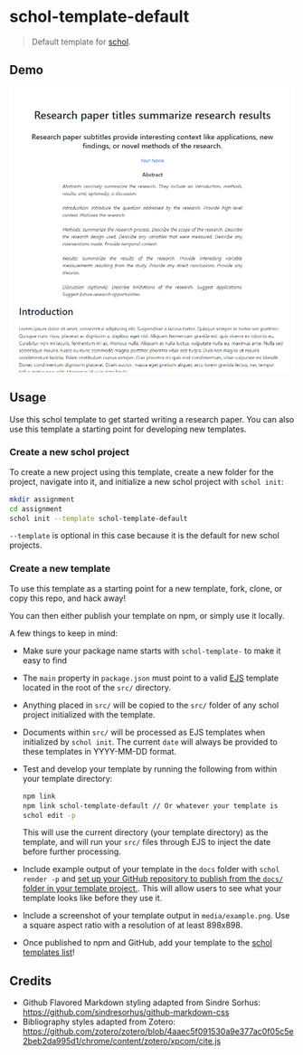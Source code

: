 # schol-template-default

> Default template for [schol](https://github.com/schol-js/schol).

## Demo

[![thumbnail](https://github.com/schol-js/schol-template-default/blob/master/media/example.png)](https://schol-js.github.io/schol-template-default)

## Usage

Use this schol template to get started writing a research paper. You can also use this template a starting point for developing new templates.

### Create a new schol project

To create a new project using this template, create a new folder for the project, navigate into it, and initialize a new schol project with `schol init`:

```sh
mkdir assignment
cd assignment
schol init --template schol-template-default
```

`--template` is optional in this case because it is the default for new schol projects.

### Create a new template

To use this template as a starting point for a new template, fork, clone, or copy this repo, and hack away!

You can then either publish your template on npm, or simply use it locally.

A few things to keep in mind:

 - Make sure your package name starts with `schol-template-` to make it easy to find

 - The `main` property in `package.json` must point to a valid [EJS](http://ejs.co/) template located in the root of the `src/` directory.

 - Anything placed in `src/` will be copied to the `src/` folder of any schol project initialized with the template.

 - Documents within `src/` will be processed as EJS templates when initialized by `schol init`. The current `date` will always be provided to these templates in YYYY-MM-DD format.

 - Test and develop your template by running the following from within your template directory:

   ```sh
   npm link
   npm link schol-template-default // Or whatever your template is
   schol edit -p
   ```
  
   This will use the current directory (your template directory) as the template, and will run your  `src/` files through EJS to inject the date before further processing.

 - Include example output of your template in the `docs` folder with `schol render -p` and [set up your GitHub repository to publish from the `docs/` folder in your template project.](https://help.github.com/articles/configuring-a-publishing-source-for-github-pages/#publishing-your-github-pages-site-from-a-docs-folder-on-your-master-branch). This will allow users to see what your template looks like before they use it.

 - Include a screenshot of your template output in `media/example.png`. Use a square aspect ratio with a resolution of at least 898x898.

 - Once published to npm and GitHub, add your template to the [schol templates list](https://github.com/schol-js/schol/wiki/templates)!

## Credits

 - Github Flavored Markdown styling adapted from Sindre Sorhus: https://github.com/sindresorhus/github-markdown-css
 - Bibliography styles adapted from Zotero: https://github.com/zotero/zotero/blob/4aaec5f091530a9e377ac0f05c5e2beb2da995d1/chrome/content/zotero/xpcom/cite.js